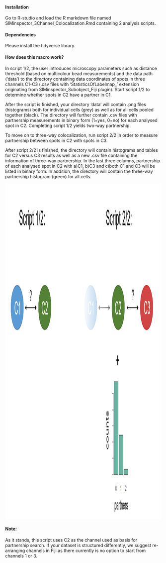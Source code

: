 #### Installation
Go to R-studio and load the R markdown file named SIMinspector_3Channel_Colocalization.Rmd containing 2 analysis scripts. 

#### Dependencies
Please install the tidyverse library.

#### How does this macro work?
In script 1/2, the user introduces microscopy parameters such as distance threshold (based on multicolour bead measurements) and the data path (‘data’) to the directory containing data coordinates of spots in three channels C1-C3 (.csv files with ‘StatisticsOfLabelmap_’ extension originating from SIMinspector_Subobject_Fiji plugin). Start script 1/2 to determine whether spots in C2 have a partner in C1.


After the script is finished, your directory ‘data’ will contain .png files (histograms) both for individual cells (grey) as well as for all cells pooled together (black). The directory will further contain .csv files with partnership measurements in binary form (1=yes, 0=no) for each analysed spot in C2. Completing script 1/2 yields two-way partnership.

To move on to three-way colocalization, run script 2/2 in order to measure partnership between spots in C2 with spots in C3.

After script 2/2 is finished, the directory will contain histograms and tables for C2 versus C3 results as well as a new .csv file containing the information of three-way partnership. In the last three columns, partnership of each analysed spot in C2 with a)C1, b)C3 and c)both C1 and C3 will be listed in binary form.
In addition, the directory will contain the three-way partnership histogram (green) for all cells. 

<img src="https://github.com/FenaOchs/Ochs_et_al.2023/blob/main/Images_Documentation/R-script%20cartoon.png" alt="Three-way colocalization scheme" width="862" height="1079">

#### Note: 
As it stands, this script uses C2 as the channel used as basis for partnership search. If your dataset is structured differently, we suggest re-arranging channels in Fiji as there currently is no option to start from channels 1 or 3.

 





